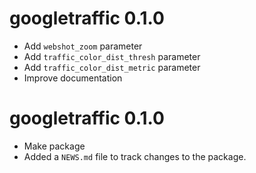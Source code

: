 # googletraffic 0.1.0

* Add `webshot_zoom` parameter
* Add `traffic_color_dist_thresh` parameter
* Add `traffic_color_dist_metric` parameter
* Improve documentation

# googletraffic 0.1.0

* Make package
* Added a `NEWS.md` file to track changes to the package.
